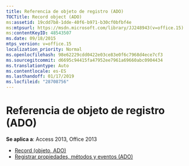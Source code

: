 ```yaml
---
title: Referencia de objeto de registro (ADO)
TOCTitle: Record object (ADO)
ms:assetid: 19cdd7b8-1dde-40f6-b971-b30cf0bfbf4e
ms:mtpsurl: https://msdn.microsoft.com/library/JJ248943(v=office.15)
ms:contentKeyID: 48543507
ms.date: 09/18/2015
mtps_version: v=office.15
localization_priority: Normal
ms.openlocfilehash: 98e62229cdd0422e03ce83e0f6c7968d4ece7cf3
ms.sourcegitcommit: d6695c94415fa47952ee7961a69660abc0904434
ms.translationtype: Auto
ms.contentlocale: es-ES
ms.lasthandoff: 01/17/2019
ms.locfileid: "28708756"
---
```

# <a name="record-object-ado-reference"></a>Referencia de objeto de registro (ADO)

**Se aplica a**: Access 2013, Office 2013

- [Record (objeto, ADO)](record-object-ado.md)
- [Registrar propiedades, métodos y eventos (ADO)](record-properties-methods-and-events-ado.md)

